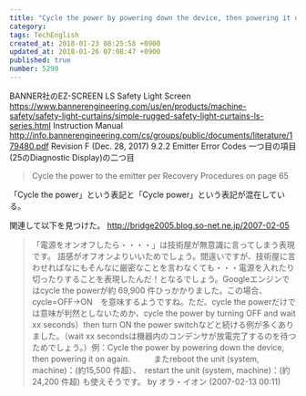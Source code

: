 ```yaml
---
title: "Cycle the power by powering down the device, then powering it on again."
category: 
tags: TechEnglish
created_at: 2018-01-23 08:25:58 +0900
updated_at: 2018-01-26 07:08:47 +0900
published: true
number: 5290
---
```


BANNER社のEZ-SCREEN LS Safety Light Screen
https://www.bannerengineering.com/us/en/products/machine-safety/safety-light-curtains/simple-rugged-safety-light-curtains-ls-series.html
Instruction Manual
http://info.bannerengineering.com/cs/groups/public/documents/literature/179480.pdf
Revision F (Dec. 28, 2017)
9.2.2 Emitter Error Codes
一つ目の項目 (25のDiagnostic Display)の二つ目

>  Cycle the power to the emitter per Recovery Procedures on page 65

「Cycle the power」という表記と「Cycle power」という表記が混在している。

関連して以下を見つけた。
http://bridge2005.blog.so-net.ne.jp/2007-02-05
> 「電源をオンオフしたら・・・・」は技術屋が無意識に言ってしまう表現です。
語感がオフオンよりいいためでしょう。間違いですが、技術屋に言わせればなにもそんなに厳密なことを言わなくても・・・電源を入れたり切ったりすることを表現したんだ！となるでしょう。Googleエンジンではcycle the powerが約 69,900 件ひっかかりました。この場合、cycle=OFF→ON　を意味するようですね。ただ、cycle the powerだけでは意味が判然としないためか、cycle the power by turning OFF and wait xx seconds）then turn ON the power switchなどと続ける例が多くありました。（wait xx secondsは機器内のコンデンサが放電完了するのを待つためでしょう。）例：Cycle the power by powering down the device, then powering it on again.　　　またreboot the unit (system, machine)：(約15,500 件超）、　restart the unit (system, machine)：(約 24,200 件超) も使えそうです。 
by オラ・イオン (2007-02-13 00:11) 


